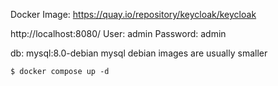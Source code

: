 Docker Image: https://quay.io/repository/keycloak/keycloak 


http://localhost:8080/
User: admin
Password: admin


db:
mysql:8.0-debian
mysql debian images are usually smaller

```
$ docker compose up -d
```
